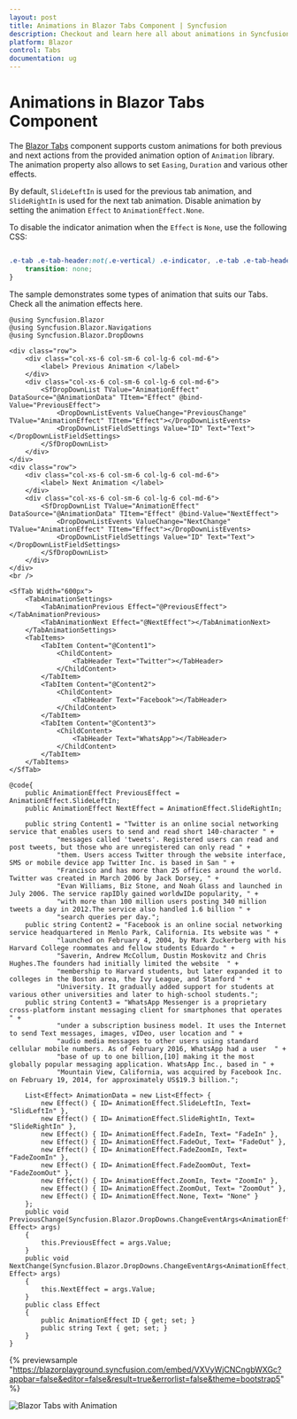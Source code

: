 ```yaml
---
layout: post
title: Animations in Blazor Tabs Component | Syncfusion
description: Checkout and learn here all about animations in Syncfusion Blazor Tabs component and much more details.
platform: Blazor
control: Tabs
documentation: ug
---
```


# Animations in Blazor Tabs Component

The [Blazor Tabs](https://www.syncfusion.com/blazor-components/blazor-tabs) component supports custom animations for both previous and next actions from the provided animation option of `Animation` library. The animation property also allows to set `Easing`, `Duration` and various other effects.

By default, `SlideLeftIn` is used for the previous tab animation, and `SlideRightIn` is used for the next tab animation. Disable animation by setting the animation `Effect` to `AnimationEffect.None`.

To disable the indicator animation when the `Effect` is `None`, use the following CSS:

```CSS

.e-tab .e-tab-header:not(.e-vertical) .e-indicator, .e-tab .e-tab-header.e-vertical .e-indicator {
    transition: none;
}

```

The sample demonstrates some types of animation that suits our Tabs. Check all the animation effects here.

```cshtml
@using Syncfusion.Blazor
@using Syncfusion.Blazor.Navigations
@using Syncfusion.Blazor.DropDowns

<div class="row">
    <div class="col-xs-6 col-sm-6 col-lg-6 col-md-6">
        <label> Previous Animation </label>
    </div>
    <div class="col-xs-6 col-sm-6 col-lg-6 col-md-6">
        <SfDropDownList TValue="AnimationEffect" DataSource="@AnimationData" TItem="Effect" @bind-Value="PreviousEffect">
            <DropDownListEvents ValueChange="PreviousChange" TValue="AnimationEffect" TItem="Effect"></DropDownListEvents>
            <DropDownListFieldSettings Value="ID" Text="Text"></DropDownListFieldSettings>
        </SfDropDownList>
    </div>
</div>
<div class="row">
    <div class="col-xs-6 col-sm-6 col-lg-6 col-md-6">
        <label> Next Animation </label>
    </div>
    <div class="col-xs-6 col-sm-6 col-lg-6 col-md-6">
        <SfDropDownList TValue="AnimationEffect" DataSource="@AnimationData" TItem="Effect" @bind-Value="NextEffect">
            <DropDownListEvents ValueChange="NextChange" TValue="AnimationEffect" TItem="Effect"></DropDownListEvents>
            <DropDownListFieldSettings Value="ID" Text="Text"></DropDownListFieldSettings>
        </SfDropDownList>
    </div>
</div>
<br />

<SfTab Width="600px">
    <TabAnimationSettings>
        <TabAnimationPrevious Effect="@PreviousEffect"></TabAnimationPrevious>
        <TabAnimationNext Effect="@NextEffect"></TabAnimationNext>
    </TabAnimationSettings>
    <TabItems>
        <TabItem Content="@Content1">
            <ChildContent>
                <TabHeader Text="Twitter"></TabHeader>
            </ChildContent>
        </TabItem>
        <TabItem Content="@Content2">
            <ChildContent>
                <TabHeader Text="Facebook"></TabHeader>
            </ChildContent>
        </TabItem>
        <TabItem Content="@Content3">
            <ChildContent>
                <TabHeader Text="WhatsApp"></TabHeader>
            </ChildContent>
        </TabItem>
    </TabItems>
</SfTab>

@code{
    public AnimationEffect PreviousEffect = AnimationEffect.SlideLeftIn;
    public AnimationEffect NextEffect = AnimationEffect.SlideRightIn;

    public string Content1 = "Twitter is an online social networking service that enables users to send and read short 140-character " +
            "messages called 'tweets'. Registered users can read and post tweets, but those who are unregistered can only read " +
            "them. Users access Twitter through the website interface, SMS or mobile device app Twitter Inc. is based in San " +
            "Francisco and has more than 25 offices around the world. Twitter was created in March 2006 by Jack Dorsey, " +
            "Evan Williams, Biz Stone, and Noah Glass and launched in July 2006. The service rapIDly gained worldwIDe popularity, " +
            "with more than 100 million users posting 340 million tweets a day in 2012.The service also handled 1.6 billion " +
            "search queries per day.";
    public string Content2 = "Facebook is an online social networking service headquartered in Menlo Park, California. Its website was " +
            "launched on February 4, 2004, by Mark Zuckerberg with his Harvard College roommates and fellow students Eduardo " +
            "Saverin, Andrew McCollum, Dustin Moskovitz and Chris Hughes.The founders had initially limited the website  " +
            "membership to Harvard students, but later expanded it to colleges in the Boston area, the Ivy League, and Stanford " +
            "University. It gradually added support for students at various other universities and later to high-school students.";
    public string Content3 = "WhatsApp Messenger is a proprietary cross-platform instant messaging client for smartphones that operates " +
            "under a subscription business model. It uses the Internet to send Text messages, images, vIDeo, user location and " +
            "audio media messages to other users using standard cellular mobile numbers. As of February 2016, WhatsApp had a user  " +
            "base of up to one billion,[10] making it the most globally popular messaging application. WhatsApp Inc., based in " +
            "Mountain View, California, was acquired by Facebook Inc. on February 19, 2014, for approximately US$19.3 billion.";

    List<Effect> AnimationData = new List<Effect> {
        new Effect() { ID= AnimationEffect.SlideLeftIn, Text= "SlidLeftIn" },
        new Effect() { ID= AnimationEffect.SlideRightIn, Text= "SlideRightIn" },
        new Effect() { ID= AnimationEffect.FadeIn, Text= "FadeIn" },
        new Effect() { ID= AnimationEffect.FadeOut, Text= "FadeOut" },
        new Effect() { ID= AnimationEffect.FadeZoomIn, Text= "FadeZoomIn" },
        new Effect() { ID= AnimationEffect.FadeZoomOut, Text= "FadeZoomOut" },
        new Effect() { ID= AnimationEffect.ZoomIn, Text= "ZoomIn" },
        new Effect() { ID= AnimationEffect.ZoomOut, Text= "ZoomOut" },
        new Effect() { ID= AnimationEffect.None, Text= "None" }
    };
    public void PreviousChange(Syncfusion.Blazor.DropDowns.ChangeEventArgs<AnimationEffect, Effect> args)
    {
        this.PreviousEffect = args.Value;
    }
    public void NextChange(Syncfusion.Blazor.DropDowns.ChangeEventArgs<AnimationEffect, Effect> args)
    {
        this.NextEffect = args.Value;
    }
    public class Effect
    {
        public AnimationEffect ID { get; set; }
        public string Text { get; set; }
    }
}
```

{% previewsample "https://blazorplayground.syncfusion.com/embed/VXVyWjCNCngbWXGc?appbar=false&editor=false&result=true&errorlist=false&theme=bootstrap5" %}

![Blazor Tabs with Animation](./images/blazor-tabs-animation.gif)